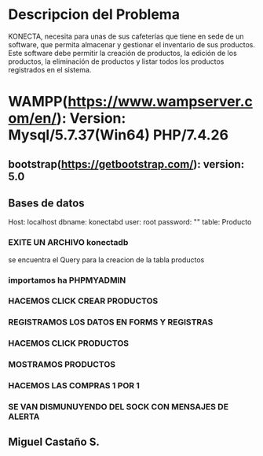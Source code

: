 # Descripcion del Problema
KONECTA, necesita para unas de sus cafeterías que tiene en sede de un software, que permita
almacenar y gestionar el inventario de sus productos. Este software debe permitir la creación de
productos, la edición de los productos, la eliminación de productos y listar todos los productos
registrados en el sistema.

# WAMPP(https://www.wampserver.com/en/): Version: Mysql/5.7.37(Win64) PHP/7.4.26
## bootstrap(https://getbootstrap.com/): version: 5.0
## Bases de datos
Host: localhost
dbname: konectabd
user: root
password: ""
table: Producto
### EXITE UN ARCHIVO konectadb 
se encuentra el Query para la creacion de la tabla productos
### importamos ha PHPMYADMIN
### HACEMOS CLICK CREAR PRODUCTOS
### REGISTRAMOS LOS DATOS EN FORMS Y REGISTRAS
### HACEMOS CLICK PRODUCTOS
### MOSTRAMOS PRODUCTOS
### HACEMOS LAS COMPRAS 1 POR 1
### SE VAN DISMUNUYENDO DEL SOCK CON MENSAJES DE ALERTA 
## Miguel Castaño S.